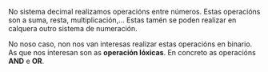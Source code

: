 No sistema decimal realizamos operacións entre números. Estas operacións son a suma, resta, multiplicación,... Estas tamén se poden realizar en calquera outro sistema de numeración.

No noso caso, non nos van interesas realizar estas operacións en binario. As que nos interesan son as **operación lóxicas**. En concreto as operacións **AND** e **OR**.